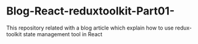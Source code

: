 # Blog-React-reduxtoolkit-Part01-
This repository related with a blog article which explain how to use redux-toolkit state management tool in React 
